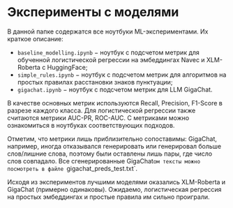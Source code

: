 # Эксперименты с моделями

В данной папке содержатся все ноутбуки ML-экспериментами. Их краткое описание:
* `baseline_modelling.ipynb` $-$ ноутбук с подсчетом метрик для обученной логистической регрессии на эмбеддингах Navec и XLM-Roberta с HuggingFace;
* `simple_rules.ipynb` $-$ ноутбук с подсчетом метрик для алгоритмов на простых правилах расстановки знаков пунктуации;
* `gigachat.ipynb` $-$ ноутбук с подсчетом метрик для LLM GigaChat.

В качестве основных метрик используются Recall, Precision, F1-Score в разрезе каждого класса. Для логистической регрессии также считаются метрики AUC-PR, ROC-AUC. С метриками можно ознакомиться в ноутбуках соответствующих подходов. 

Отметим, что метрики лишь приблизительно сопоставимы: GigaChat, например, иногда отказывался генерировать или генерировал больше слов/лишние слова, поэтому были оставлены лишь пары, где число слов совпадало. Все сгенерированные GigaChat`ом тексты можно посмотреть в файле `gigachat_preds_test.txt`. 

Исходя из экспериментов лучшими моделями оказались XLM-Roberta и GigaChat (примерно одинаковы). Ожидаемо, логистическая регрессия на простых эмбеддингах и простые правила им сильно проиграли.
